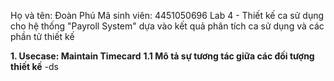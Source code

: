 Họ và tên: Đoàn Phú  Mã sinh viên: 4451050696
Lab 4 - Thiết kế ca sử dụng cho hệ thống "Payroll System" dựa vào kết quả phân tích ca sử dụng và các phần tử thiết kế

**1. Usecase: Maintain Timecard**
**1.1 Mô tả sự tương tác giữa các đối tượng thiết kế**
  -ds
